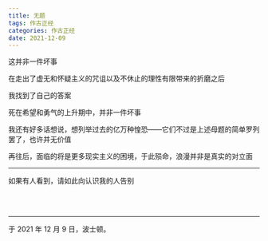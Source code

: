 ```yaml
---
title: 无题
tags: 作古正经
categories: 作古正经
date: 2021-12-09
---
```


这并非一件坏事

在走出了虚无和怀疑主义的咒诅以及不休止的理性有限带来的折磨之后

我找到了自己的答案

死在希望和勇气的上升期中，并非一件坏事

我还有好多话想说，想列举过去的亿万种惶恐——它们不过是上述母题的简单罗列罢了，也许并无价值

再往后，面临的将是更多现实主义的困境，于此殒命，浪漫并非是真实的对立面

------

如果有人看到，请如此向认识我的人告别

<br>

<br>

------

于 2021 年 12 月 9 日，波士顿。
